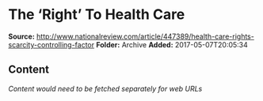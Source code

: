 # The ‘Right’ To Health Care

**Source:** http://www.nationalreview.com/article/447389/health-care-rights-scarcity-controlling-factor
**Folder:** Archive
**Added:** 2017-05-07T20:05:34




## Content
*Content would need to be fetched separately for web URLs*
